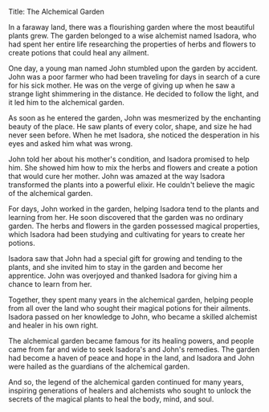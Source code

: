 Title: The Alchemical Garden

In a faraway land, there was a flourishing garden where the most beautiful plants grew. The garden belonged to a wise alchemist named Isadora, who had spent her entire life researching the properties of herbs and flowers to create potions that could heal any ailment.

One day, a young man named John stumbled upon the garden by accident. John was a poor farmer who had been traveling for days in search of a cure for his sick mother. He was on the verge of giving up when he saw a strange light shimmering in the distance. He decided to follow the light, and it led him to the alchemical garden.

As soon as he entered the garden, John was mesmerized by the enchanting beauty of the place. He saw plants of every color, shape, and size he had never seen before. When he met Isadora, she noticed the desperation in his eyes and asked him what was wrong.

John told her about his mother's condition, and Isadora promised to help him. She showed him how to mix the herbs and flowers and create a potion that would cure her mother. John was amazed at the way Isadora transformed the plants into a powerful elixir. He couldn't believe the magic of the alchemical garden.

For days, John worked in the garden, helping Isadora tend to the plants and learning from her. He soon discovered that the garden was no ordinary garden. The herbs and flowers in the garden possessed magical properties, which Isadora had been studying and cultivating for years to create her potions.

Isadora saw that John had a special gift for growing and tending to the plants, and she invited him to stay in the garden and become her apprentice. John was overjoyed and thanked Isadora for giving him a chance to learn from her.

Together, they spent many years in the alchemical garden, helping people from all over the land who sought their magical potions for their ailments. Isadora passed on her knowledge to John, who became a skilled alchemist and healer in his own right.

The alchemical garden became famous for its healing powers, and people came from far and wide to seek Isadora's and John's remedies. The garden had become a haven of peace and hope in the land, and Isadora and John were hailed as the guardians of the alchemical garden.

And so, the legend of the alchemical garden continued for many years, inspiring generations of healers and alchemists who sought to unlock the secrets of the magical plants to heal the body, mind, and soul.